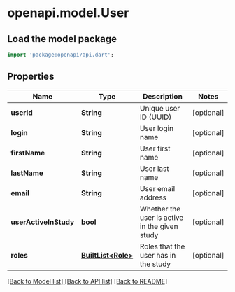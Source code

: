 # openapi.model.User

## Load the model package
```dart
import 'package:openapi/api.dart';
```

## Properties
Name | Type | Description | Notes
------------ | ------------- | ------------- | -------------
**userId** | **String** | Unique user ID (UUID) | [optional] 
**login** | **String** | User login name | [optional] 
**firstName** | **String** | User first name | [optional] 
**lastName** | **String** | User last name | [optional] 
**email** | **String** | User email address | [optional] 
**userActiveInStudy** | **bool** | Whether the user is active in the given study | [optional] 
**roles** | [**BuiltList&lt;Role&gt;**](Role.md) | Roles that the user has in the study | [optional] 

[[Back to Model list]](../README.md#documentation-for-models) [[Back to API list]](../README.md#documentation-for-api-endpoints) [[Back to README]](../README.md)


